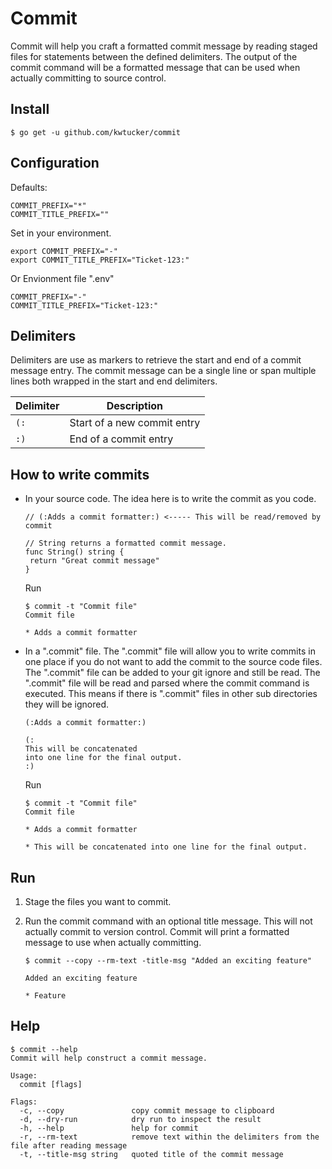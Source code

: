 # Commit

Commit will help you craft a formatted commit message by reading staged files for statements between the defined delimiters. The output of the commit command will be a formatted message that can be used when actually committing to source control.

## Install

```
$ go get -u github.com/kwtucker/commit
```

## Configuration

Defaults:

```
COMMIT_PREFIX="*"
COMMIT_TITLE_PREFIX=""
```

Set in your environment.
```
export COMMIT_PREFIX="-"
export COMMIT_TITLE_PREFIX="Ticket-123:"
```

Or Envionment file ".env"

```
COMMIT_PREFIX="-"
COMMIT_TITLE_PREFIX="Ticket-123:"
```

## Delimiters

Delimiters are use as markers to retrieve the start and end of a commit message entry.
The commit message can be a single line or span multiple lines both wrapped in the start and end delimiters.

| Delimiter    | Description                 |
|--------------|-----------------------------|
| `(:`         | Start of a new commit entry |
| `:)`         | End of a commit entry       |

## How to write commits 

- In your source code. The idea here is to write the commit as you code.
  ```
  // (:Adds a commit formatter:) <----- This will be read/removed by commit

  // String returns a formatted commit message.
  func String() string {
   return "Great commit message"
  }
  ```

  Run
  
  ```
  $ commit -t "Commit file"
  Commit file

  * Adds a commit formatter
  ```

- In a ".commit" file.
  The ".commit" file will allow you to write commits in one place if you do not want to add the commit to the source code files. The ".commit" file can be added to your git ignore and still be read. The ".commit" file will be read and parsed where the commit command is executed. This means if there is ".commit" files in other sub directories they will be ignored.

  ```
  (:Adds a commit formatter:)

  (:
  This will be concatenated
  into one line for the final output.
  :)
  ```

  Run
  
  ```
  $ commit -t "Commit file"
  Commit file

  * Adds a commit formatter
  
  * This will be concatenated into one line for the final output.
  ```

## Run

1. Stage the files you want to commit.

2. Run the commit command with an optional title message. This will not actually commit to version control. Commit will print a formatted message to use when actually committing.

    ```
    $ commit --copy --rm-text -title-msg "Added an exciting feature" 

    Added an exciting feature

    * Feature
    ```

## Help

```
$ commit --help
Commit will help construct a commit message.

Usage:
  commit [flags]

Flags:
  -c, --copy               copy commit message to clipboard
  -d, --dry-run            dry run to inspect the result
  -h, --help               help for commit
  -r, --rm-text            remove text within the delimiters from the file after reading message
  -t, --title-msg string   quoted title of the commit message 

```
